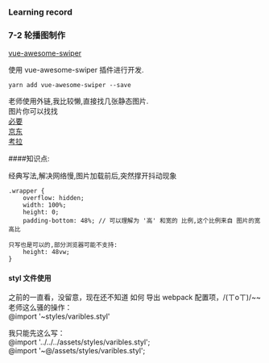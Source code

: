 ### Learning record

### 7-2 轮播图制作

[vue-awesome-swiper](https://github.com/surmon-china/vue-awesome-swiper)

使用 vue-awesome-swiper 插件进行开发.

```
yarn add vue-awesome-swiper --save
```

老师使用外链,我比较懒,直接找几张静态图片.  
图片你可以找找  
[必要](http://m.biyao.com/)  
[京东](https://m.jd.com/)  
[考拉](https://m.kaola.com/)

####知识点:

经典写法,解决网络慢,图片加载前后,突然撑开抖动现象

```
.wrapper {
    overflow: hidden;
    width: 100%;
    height: 0;
    padding-bottom: 48%; // 可以理解为 '高' 和宽的 比例,这个比例来自 图片的宽高比

只写也是可以的,部分浏览器可能不支持:
    height: 48vw;
}
```  

#### styl 文件使用
之前的一直看，没留意，现在还不知道 如何 导出 webpack 配置项，/(ㄒoㄒ)/~~  
老师这么骚的操作：  
 @import '~styles/varibles.styl'  
 
我只能先这么写：  
@import '../../../assets/styles/varibles.styl';  
@import '~@/assets/styles/varibles.styl';  

####
